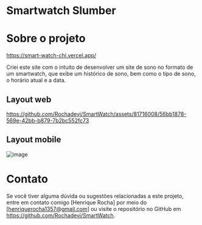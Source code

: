 # Smartwatch Slumber

# Sobre o projeto

https://smart-watch-chi.vercel.app/

Criei este site com o intuito de desenvolver um site de sono no formato de um smartwatch, que exibe um histórico de sono, bem como o tipo de sono, o horário atual e a data.

## Layout web


https://github.com/Rochadevj/SmartWatch/assets/81716008/56bb1878-569e-42bb-b879-7b2bc552fc73

## Layout mobile


![image](https://github.com/Rochadevj/SmartWatch/assets/81716008/15ebddec-184a-4b9e-b769-4aa3653037a2)



# Contato
Se você tiver alguma dúvida ou sugestões relacionadas a este projeto, entre em contato comigo [Henrique Rocha] por meio do [henriquerocha1357@gmail.com] ou visite o repositório no GitHub em https://github.com/Rochadevj/SmartWatch.
